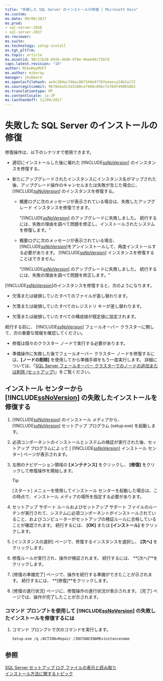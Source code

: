 ```yaml
---
title: "失敗した SQL Server のインストールの修復 | Microsoft Docs"
ms.custom: 
ms.date: 09/08/2017
ms.prod:
- sql-server-2016
- sql-server-2017
ms.reviewer: 
ms.suite: 
ms.technology: setup-install
ms.tgt_pltfrm: 
ms.topic: article
ms.assetid: 90c11b28-892b-44d6-978e-0eee48c75b7d
caps.latest.revision: "18"
author: MikeRayMSFT
ms.author: mikeray
manager: jhubbard
ms.openlocfilehash: ae4c284ac746ac087349e9ff07eaeeca24b2a172
ms.sourcegitcommit: 9678eba3c2d3100cef408c69bcfe76df49803d63
ms.translationtype: MT
ms.contentlocale: ja-JP
ms.lasthandoff: 11/09/2017
---
```

# <a name="repair-a-failed-sql-server-installation"></a>失敗した SQL Server のインストールの修復
修復操作は、以下のシナリオで使用できます。  
  
- 適切にインストールした後に壊れた [!INCLUDE[ssNoVersion](../../includes/ssnoversion-md.md)] のインスタンスを修復する。 
  
- 新たにアップグレードされたインスタンスにインスタンス名がマップされた後、アップグレード操作のキャンセルまたは失敗が生じた場合に、 [!INCLUDE[ssNoVersion](../../includes/ssnoversion-md.md)] のインスタンスを修復する。 
  
    - 概要ログに次のメッセージが表示されている場合は、失敗したアップグレード インスタンスを修復できます。  
  
         "[!INCLUDE[ssNoVersion](../../includes/ssnoversion-md.md)] のアップグレードに失敗しました。 続行するには、失敗の理由を調べて問題を修正し、インストールされたシステムを修復します。"  
  
    - 概要ログに次のメッセージが表示されている場合、 [!INCLUDE[ssNoVersion](../../includes/ssnoversion-md.md)]をアンインストールして、再度インストールする必要があります。 [!INCLUDE[ssNoVersion](../../includes/ssnoversion-md.md)] インスタンスを修復することはできません。 
  
         "[!INCLUDE[ssNoVersion](../../includes/ssnoversion-md.md)] のアップグレードに失敗しました。 続行するには、失敗の理由を調べて問題を修正します。"  
  
 [!INCLUDE[ssNoVersion](../../includes/ssnoversion-md.md)]のインスタンスを修復すると、次のようになります。  
  
- 欠落または破損していたすべてのファイルが差し替わります。 
  
- 欠落または破損していたすべてのレジストリ キーが差し替わります。 
  
- 欠落または破損していたすべての構成値が既定値に設定されます。 
  
 続行する前に、 [!INCLUDE[ssNoVersion](../../includes/ssnoversion-md.md)] フェールオーバー クラスターに関して、次の重要な情報を確認してください。  
  
- 修復は個々のクラスター ノードで実行する必要があります。 
  
- 準備操作に失敗した後でフェールオーバー クラスター ノードを修復するには、**[ノードの削除]** を使用してから準備手順をもう一度実行します。 詳細については、「[SQL Server フェールオーバー クラスターでのノードの追加または削除 &#40;セットアップ&#41;](../../sql-server/failover-clusters/install/add-or-remove-nodes-in-a-sql-server-failover-cluster-setup.md)」をご覧ください。 
  
## <a name="repair-a-failed-installation-of-includessnoversionincludesssnoversion-mdmd-from-the-installation-center"></a>インストール センターから [!INCLUDE[ssNoVersion](../../includes/ssnoversion-md.md)] の失敗したインストールを修復する 
  
1. [!INCLUDE[ssNoVersion](../../includes/ssnoversion-md.md)] のインストール メディアから、 [!INCLUDE[ssNoVersion](../../includes/ssnoversion-md.md)] セットアップ プログラム (setup.exe) を起動します。 
  
2. 必須コンポーネントのインストールとシステムの検証が実行された後、セットアップ プログラムによって [ [!INCLUDE[ssNoVersion](../../includes/ssnoversion-md.md)] インストール センター] ページが表示されます。 
  
3. 左側のナビゲーション領域の **[メンテナンス]** をクリックし、 **[修復]** をクリックして修復操作を開始します。 
  
   >[!TIP]  
   > [スタート] メニューを使用してインストール センターを起動した場合は、この時点で、インストール メディアの場所を指定する必要があります。 
  
4. セットアップ サポート ルールおよびセットアップ サポート ファイルのルーチンが実行されて、システムに必須コンポーネントがインストールされていること、およびコンピューターがセットアップの検証ルールに合格していることが確認されます。 続行するには、 **[OK]** または **[インストール]** をクリックします。 
  
5. [インスタンスの選択] ページで、修復するインスタンスを選択し、 **[次へ]** をクリックします。 
  
6. 修復ルールが実行され、操作が検証されます。 続行するには、 **[次へ]**をクリックします。 
  
7. [修復の準備完了] ページで、操作を続行する準備ができたことが示されます。 続行するには、 **[修復]**をクリックします。 
  
8. [修復の進行状況] ページに、修復操作の進行状況が表示されます。 [完了] ページでは、操作が完了したことが示されます。 
  
### <a name="to-repair-a-failed-installation-of-includessnoversionincludesssnoversion-mdmd-using-command-prompt"></a>コマンド プロンプトを使用して [!INCLUDE[ssNoVersion](../../includes/ssnoversion-md.md)] の失敗したインストールを修復するには  
  
1. コマンド プロンプトで次のコマンドを実行します。  
  
    ```  
    Setup.exe /q /ACTION=Repair /INSTANCENAME=instancename  
    ```  
  
## <a name="see-also"></a>参照  
 [SQL Server セットアップ ログ ファイルの表示と読み取り](../../database-engine/install-windows/view-and-read-sql-server-setup-log-files.md)   
 [インストール方法に関するトピック](http://msdn.microsoft.com/library/59de41e7-557f-462a-8914-53ec35496baa)  
  
  